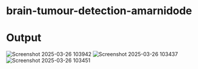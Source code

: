 # brain-tumour-detection-amarnidode

# Output
![Screenshot 2025-03-26 103942](https://github.com/user-attachments/assets/233d252c-2311-4d6d-81d8-66775955a00d)
![Screenshot 2025-03-26 103437](https://github.com/user-attachments/assets/56513613-6a7b-488e-b569-f56c864711d2)
![Screenshot 2025-03-26 103451](https://github.com/user-attachments/assets/5b150c5d-ef5a-4d8d-aca0-14cd6dba0de0)
